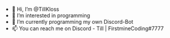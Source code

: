- 👋 Hi, I’m @TillKloss
- 👀 I’m interested in programming
- 🌱 I’m currently programming my own Discord-Bot
- 📫 You can reach me on Discord - Till | FirstmineCoding#7777

<!---
TillKloss/TillKloss is a ✨ special ✨ repository because its `README.md` (this file) appears on your GitHub profile.
You can click the Preview link to take a look at your changes.
--->
